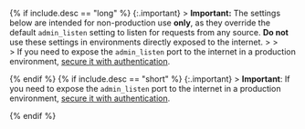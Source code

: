 {% if include.desc == "long" %}
    {:.important}
    > **Important:** The settings below are intended for non-production use **only**, as they override the default `admin_listen` setting to listen for requests from any source. **Do not** use these settings in environments directly exposed to the internet.
    >
    > <br>
    > If you need to expose the `admin_listen` port to the internet in a production environment, [secure it with authentication](/gateway-oss/{{page.kong_version}}/secure-admin-api/).

{% endif %}
{% if include.desc == "short" %}
    {:.important}
    > **Important**: If you need to expose the `admin_listen` port to the internet in a production environment, [secure it with authentication](/gateway-oss/{{page.kong_version}}/secure-admin-api/).

{% endif %}

